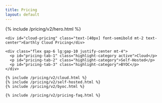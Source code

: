 ```yaml
---
title: Pricing
layout: default
---
```


<link rel="stylesheet" href="/assets/css/subpage.css">

<div class="background-pricing">
  <div class="max-w-7xl mx-auto mt-[70px] px-6 lg:px-10">
    {% include /pricing/v2/hero.html %}

    <div id="cloud-pricing" class="text-[40px] font-semibold mt-2 text-center">Earthly Cloud Pricing</div>

    <div class="flex gap-6 lg:gap-10 justify-center mt-4">
      <p id="pricing-tab-1" class="highlight-category active">Cloud</p>
      <p id="pricing-tab-2" class="highlight-category">Self-Hosted</p>
      <p id="pricing-tab-3" class="highlight-category">BYOC</p>
    </div>

    {% include /pricing/v2/cloud.html %}
    {% include /pricing/v2/self-hosted.html %}
    {% include /pricing/v2/byoc.html %}

    {% include /pricing/v2/pricing-faq.html %}
  </div>
</div>

<script>
  const cloud = document.getElementById("cloud")
  const selfHosted = document.getElementById("self-hosted")
  const byoc = document.getElementById("byoc")

  let currentTabIndex = 1
  let currentTab = "cloud"
  let isAnnual = true
  let sliderValue = 1

  // Tab change listener
  const tabs = document.querySelectorAll('[id^="pricing-tab"]')
  tabs.forEach(tab => {
    tab.addEventListener("click", e => {
      const id = +e.target.id.replace("pricing-tab-", "")

      if (id !== currentTabIndex) {
        document.getElementById(`pricing-tab-${currentTabIndex}`).classList.remove("active")
        currentTabIndex = id
        currentTab = id == 1 ? "cloud" : id == 2 ? "self-hosted" : "byoc"
        document.getElementById(`pricing-tab-${currentTabIndex}`).classList.add("active")

        // Show the active tab content and hide others
        if (id == 1) {
          cloud.classList.remove("hidden")
          selfHosted.classList.add("hidden")
          byoc.classList.add("hidden")
        } else if (id == 2) {
          cloud.classList.add("hidden")
          selfHosted.classList.remove("hidden")
          byoc.classList.add("hidden")
        } else if (id == 3) {
          cloud.classList.add("hidden")
          selfHosted.classList.add("hidden")
          byoc.classList.remove("hidden")
        }

        // Set current toggle value on tab change
        const pricingToggleSwitch = document.querySelector(`#${currentTab} #pricing-toggle-switch`)
        if (pricingToggleSwitch) {
          pricingToggleSwitch.checked = isAnnual
          handleCheckboxChange(pricingToggleSwitch)
        }

        // Set current slider value on tab change
        const pricingSlider = document.querySelector(`#${currentTab} #pricing-slider`)
        if (pricingSlider) {
          pricingSlider.value = sliderValue
          handleSliderChange(pricingSlider)
        }
      }
    })
  })

  // Annual/Monthly toggle listener
  function handleCheckboxChange(checkbox) {
    const sliderInput = document.querySelector(`#${currentTab} #pricing-slider`)
    const planPrice = document.querySelector(`#${currentTab} #plan-price`)
    const tier2Pricing = document.querySelector(`#${currentTab} #tier-2-pricing`)
    const tier3Pricing = document.querySelector(`#${currentTab} #tier-3-pricing`)
    const tier4Pricing = document.querySelector(`#${currentTab} #tier-4-pricing`)

    if (tier2Pricing) tier2Pricing.innerText = checkbox.checked ? 9.17 : 11
    tier3Pricing.innerText = checkbox.checked ? 29.17 : 35
    tier4Pricing.innerText = checkbox.checked ? 49.17 : 59

    if (sliderInput.value == 1) {
      planPrice.innerText = (0).toLocaleString()
    } else if (sliderInput.value <= 5) {
      planPrice.innerText = Number(((checkbox.checked ? 9.17 : 11)* sliderInput.value).toFixed(2)).toLocaleString()
    } else if (sliderInput.value <= 15) {
      planPrice.innerText = Number(((checkbox.checked ? 29.17 : 35)* sliderInput.value).toFixed(2)).toLocaleString()
    } else {
      planPrice.innerText = Number(((checkbox.checked ? 49.17 : 59)* sliderInput.value).toFixed(2)).toLocaleString()
    }

    isAnnual = checkbox.checked
  }

  // Slider value change listener
  function handleSliderChange(slider) {
    const { min, max, value } = slider
    slider.style.backgroundSize = (value - min) * 100 / (max - min) + "% 100%"

    const checkbox = document.querySelector(`#${currentTab} #pricing-toggle-switch`)
    const numUsers = document.querySelector(`#${currentTab} #num-users`)
    const planName = document.querySelector(`#${currentTab} #plan-name`)
    const planDescription = document.querySelector(`#${currentTab} #plan-description`)
    const costEstimate = document.querySelector(`#${currentTab} #cost-estimate`)
    const planPrice = document.querySelector(`#${currentTab} #plan-price`)
    const planMinutes = document.querySelector(`#${currentTab} #plan-minutes`)
    const contactUsButton = document.querySelector(`#${currentTab} #contact-us-button`)
    const tier1 = document.querySelector(`#${currentTab} #tier-1`)
    const tier2 = document.querySelector(`#${currentTab} #tier-2`)
    const tier3 = document.querySelector(`#${currentTab} #tier-3`)
    const tier4 = document.querySelector(`#${currentTab} #tier-4`)

    numUsers.innerText = (value > 50 ? "50+" : value) + " user" + (value > 1 ? "s" : "")

    const width = numUsers.getBoundingClientRect().width / 2
    if (value > 45) {
      numUsers.style.left = "unset"
      numUsers.style.right = `calc((13px * (50 - ${value}) - 12px)`
    } else {
      numUsers.style.left = `calc(${value * 2}% - ${width}px - ${value * .5}px)`
      numUsers.style.right = "unset"
    }

    if (value == 1) {
      planName.innerText = "Free Plan"
      planDescription.innerText = "For hobby projects"
      planPrice.innerText = 0
      if (planMinutes) planMinutes.innerText = (6000).toLocaleString()
    } else if (value <= 5) {
      planName.innerText = "Starter Plan"
      planDescription.innerText = "For small projects"
      planPrice.innerText = ((checkbox.checked ? 9.17 : 11) * value).toLocaleString(undefined, { maximumFractionDigits: 2, minimumFractionDigits: 2 })
      if (planMinutes) planMinutes.innerText = (10000 + 2000 * value).toLocaleString()
    } else if (value <= 15) {
      planName.innerText = "Pro Plan"
      planDescription.innerText = "For small teams"
      planPrice.innerText = ((checkbox.checked ? 29.17 : 35) * value).toLocaleString(undefined, { maximumFractionDigits: 2, minimumFractionDigits: 2 })
      if (planMinutes) planMinutes.innerText = (20000 + 3000 * value).toLocaleString()
    } else if (value <= 50) {
      planName.innerText = "Team Plan"
      planDescription.innerText = "For large teams"
      planPrice.innerText = ((checkbox.checked ? 49.17 : 59) * value).toLocaleString(undefined, { maximumFractionDigits: 2, minimumFractionDigits: 2 })
      if (planMinutes) planMinutes.innerText = (50000 + 4000 * value).toLocaleString()
    } else {
      planName.innerText = "Enterprise Plan"
      planDescription.innerText = "For enterprises"
    }

    costEstimate.style.display = value > 50 ? "none" : "flex"
    contactUsButton.style.display = value > 50 ? "flex" : "none"

    tier1.style.opacity = value <= 5 ? 1 : 0.5
    tier1.style.pointerEvents = value <= 5 ? "unset" : "none"

    if (tier2) {
      tier2.style.opacity = value <= 5 ? 1 : 0.5
      tier2.style.pointerEvents = value <= 5 ? "unset" : "none"
    }

    tier3.style.opacity = value <= 15 ? 1 : 0.5
    tier3.style.pointerEvents = value <= 15 ? "unset" : "none"

    tier4.style.opacity = value <= 50 ? 1 : 0.5
    tier4.style.pointerEvents = value <= 50 ? "unset" : "none"

    sliderValue = value
  }

  document.querySelectorAll("#pricing-toggle-switch").forEach(checkbox => {
    checkbox.addEventListener("change", () => handleCheckboxChange(checkbox))
  })

  document.querySelectorAll("#pricing-slider").forEach(slider => {
    slider.addEventListener("input", () => handleSliderChange(slider))
  })
</script>
